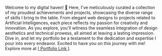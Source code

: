 Welcome to my digital haven! 🚀 Here, I've meticulously curated a collection of my proudest achievements and projects, showcasing the diverse range of skills I bring to the table. From elegant web designs to projects related to Artificial Intelligences, each piece reflects my passion for creativity and innovation. As you explore, you'll witness the seamless integration of design aesthetics and technical prowess, all aimed at leaving a lasting impression. Dive in, and let my portfolio be a testament to the dedication and expertise I pour into every endeavor. Excited to have you on this journey with me! Explore more at [[ Portfolio Link ](https://deepalithakur.netlify.app/)].
